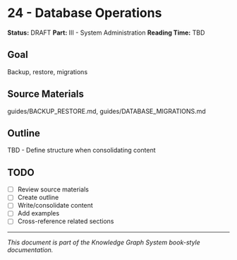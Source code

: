 # 24 - Database Operations

**Status:** DRAFT
**Part:** III - System Administration
**Reading Time:** TBD

## Goal

Backup, restore, migrations

## Source Materials

guides/BACKUP_RESTORE.md, guides/DATABASE_MIGRATIONS.md

## Outline

TBD - Define structure when consolidating content

## TODO

- [ ] Review source materials
- [ ] Create outline
- [ ] Write/consolidate content
- [ ] Add examples
- [ ] Cross-reference related sections

---

*This document is part of the Knowledge Graph System book-style documentation.*
